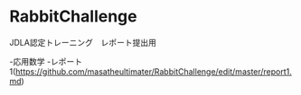 # RabbitChallenge
JDLA認定トレーニング　レポート提出用

-応用数学
  -レポート1(https://github.com/masatheultimater/RabbitChallenge/edit/master/report1.md)
